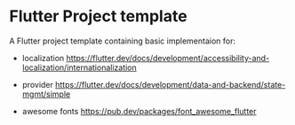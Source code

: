 # Flutter Project template

A Flutter project template containing basic implementaion for:
    
- localization https://flutter.dev/docs/development/accessibility-and-localization/internationalization
    
- provider https://flutter.dev/docs/development/data-and-backend/state-mgmt/simple
    
- awesome fonts https://pub.dev/packages/font_awesome_flutter 
